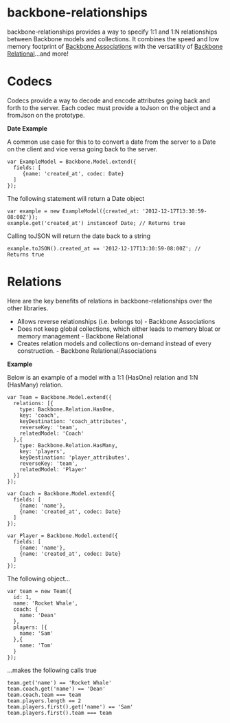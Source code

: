 backbone-relationships
==================

backbone-relationships provides a way to specify 1:1 and 1:N relationships between Backbone models and collections.  It combines the speed and low memory footprint of [Backbone Associations](https://github.com/dhruvaray/backbone-associations) with the versatility of [Backbone Relational](https://github.com/PaulUithol/Backbone-relational)...and more!

# Codecs
Codecs provide a way to decode and encode attributes going back and forth to the server.  Each codec must provide a toJson on the object and a fromJson on the prototype.

**Date Example**

 A common use case for this to to convert a date from the server to a Date on the client and vice versa going back to the server.

    var ExampleModel = Backbone.Model.extend({
      fields: [
         {name: 'created_at', codec: Date}
      ]
    });

The following statement will return a Date object

    var example = new ExampleModel({created_at: '2012-12-17T13:30:59-08:00Z'});
    example.get('created_at') instanceof Date; // Returns true

Calling toJSON will return the date back to a string

    example.toJSON().created_at == '2012-12-17T13:30:59-08:00Z'; // Returns true

# Relations
Here are the key benefits of relations in backbone-relationships over the other libraries.

- Allows reverse relationships (i.e. belongs to) - Backbone Associations
- Does not keep global collections, which either leads to memory bloat or memory management - Backbone Relational
- Creates relation models and collections on-demand instead of every construction. - Backbone Relational/Associations

**Example**

Below is an example of a model with a 1:1 (HasOne) relation and 1:N (HasMany) relation.

    var Team = Backbone.Model.extend({
      relations: [{
        type: Backbone.Relation.HasOne,
        key: 'coach',
        keyDestination: 'coach_attributes',
        reverseKey: 'team',
        relatedModel: 'Coach'
      },{
        type: Backbone.Relation.HasMany,
        key: 'players',
        keyDestination: 'player_attributes',
        reverseKey: 'team',
        relatedModel: 'Player'
      }]
    });

    var Coach = Backbone.Model.extend({
      fields: [
        {name: 'name'},
        {name: 'created_at', codec: Date}
      ]
    });
    
    var Player = Backbone.Model.extend({
      fields: [
        {name: 'name'},
        {name: 'created_at', codec: Date}
      ]
    });

The following object...

    var team = new Team({
      id: 1,
      name: 'Rocket Whale',
      coach: {
        name: 'Dean'
      },
      players: [{
        name: 'Sam'
      },{
        name: 'Tom'
      }
    });

...makes the following calls true

    team.get('name') == 'Rocket Whale'
    team.coach.get('name') == 'Dean'
    team.coach.team === team
    team.players.length == 2
    team.players.first().get('name') == 'Sam'
    team.players.first().team === team